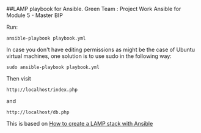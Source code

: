 ##LAMP playbook for Ansible.
Green Team : Project Work Ansible for Module 5 - Master BIP

Run:
```
ansible-playbook playbook.yml
```

In case you don't have editing permissions as might be the case of Ubuntu virtual machines, one solution is to use sudo in the following way:
```
sudo ansible-playbook playbook.yml
```

Then visit 
```
http://localhost/index.php
```

and 
```
http://localhost/db.php
```


This is based on [How to create a LAMP stack with Ansible](https://coderwall.com/p/6zm8rq)

